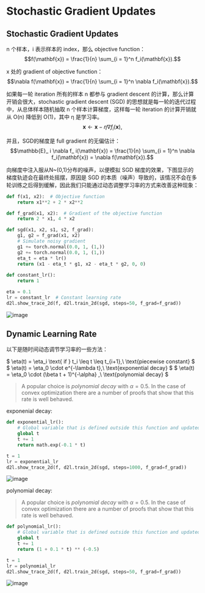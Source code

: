 # Stochastic Gradient Updates

##  Stochastic Gradient Updates
n 个样本，i 表示样本的 index，那么 objective function：
$$f(\mathbf{x}) = \frac{1}{n} \sum_{i = 1}^n f_i(\mathbf{x}).$$

x 处的 gradient of objective function：  
$$\nabla f(\mathbf{x}) = \frac{1}{n} \sum_{i = 1}^n \nabla f_i(\mathbf{x}).$$

如果每一轮 iteration 所有的样本 n 都参与 gradient descent 的计算，那么计算开销会很大，stochastic gradient descent (SGD) 的思想就是每一轮的迭代过程中，从总体样本随机抽取 n 个样本计算梯度，这样每一轮 iteration 的计算开销就从 O(n) 降低到 O(1)，其中 η 是学习率。
$$\mathbf{x} \leftarrow \mathbf{x} - \eta \nabla f_i(\mathbf{x}),$$

并且，SGD的梯度是 full gradient 的无偏估计：
$$\mathbb{E}_ i \nabla f_ i(\mathbf{x}) = \frac{1}{n} \sum_{i = 1}^n \nabla f_i(\mathbf{x}) = \nabla f(\mathbf{x}).$$

向梯度中注入服从N~(0,1)分布的噪声，以便模拟 SGD 梯度的效果，下图显示的梯度轨迹会在最终处摇摆，原因是 SGD 的本质（噪声）导致的，该情况不会在多轮训练之后得到缓解，因此我们只能通过动态调整学习率的方式来改善这种现象：  

```python
def f(x1, x2):  # Objective function
    return x1**2 + 2 * x2**2

def f_grad(x1, x2):  # Gradient of the objective function
    return 2 * x1, 4 * x2

def sgd(x1, x2, s1, s2, f_grad):
    g1, g2 = f_grad(x1, x2)
    # Simulate noisy gradient
    g1 += torch.normal(0.0, 1, (1,))
    g2 += torch.normal(0.0, 1, (1,))
    eta_t = eta * lr()
    return (x1 - eta_t * g1, x2 - eta_t * g2, 0, 0)
    
def constant_lr():
    return 1

eta = 0.1
lr = constant_lr  # Constant learning rate
d2l.show_trace_2d(f, d2l.train_2d(sgd, steps=50, f_grad=f_grad))
```

![image](https://user-images.githubusercontent.com/44680953/144075815-1f46932b-901a-4c5d-87ea-7a28be09e09f.png)  

##  Dynamic Learning Rate

以下是随时间动态调节学习率的一些方法：  

$ \eta(t) = \eta_i \text{ if } t_i \leq t \leq t_{i+1},\ \text{piecewise constant} $
$ \eta(t) = \eta_0 \cdot e^{-\lambda t},\ \text{exponential decay} $
$ \eta(t) = \eta_0 \cdot (\beta t + 1)^{-\alpha} ,\ \text{polynomial decay} $

>  A popular choice is *polynomial decay* with $\alpha = 0.5$. In the case of convex optimization there are a number of proofs that show that this rate is well behaved. 

exponenial decay:  
```python
def exponential_lr():
    # Global variable that is defined outside this function and updated inside
    global t
    t += 1
    return math.exp(-0.1 * t)

t = 1
lr = exponential_lr
d2l.show_trace_2d(f, d2l.train_2d(sgd, steps=1000, f_grad=f_grad))
```
![image](https://user-images.githubusercontent.com/44680953/144076560-dd7d2284-0f96-455c-b6da-3edef8349730.png)  

polynomial decay:  
> A popular choice is *polynomial decay* with $\alpha = 0.5$. In the case of convex optimization there are a number of proofs that show that this rate is well behaved. 
```python
def polynomial_lr():
    # Global variable that is defined outside this function and updated inside
    global t
    t += 1
    return (1 + 0.1 * t) ** (-0.5)

t = 1
lr = polynomial_lr
d2l.show_trace_2d(f, d2l.train_2d(sgd, steps=50, f_grad=f_grad))
```
![image](https://user-images.githubusercontent.com/44680953/144077313-603dfb80-3566-4100-a683-9d5c40355ad9.png)  
